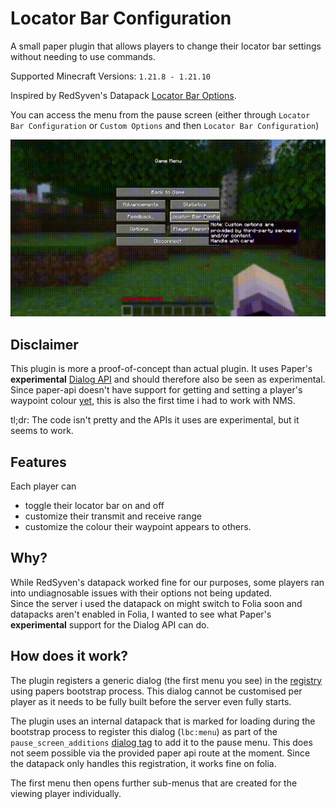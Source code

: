 # Locator Bar Configuration

A small paper plugin that allows players to change their locator bar settings without needing to use commands.

Supported Minecraft Versions: `1.21.8 - 1.21.10`

Inspired by RedSyven's Datapack [Locator Bar Options](https://modrinth.com/datapack/locator-bar-options).

You can access the menu from the pause screen (either through `Locator Bar Configuration` or `Custom Options` and then `Locator Bar Configuration`)

![usage-gif](/media/usage.gif)

## Disclaimer
This plugin is more a proof-of-concept than actual plugin. It uses Paper's **experimental** [Dialog API](https://docs.papermc.io/paper/dev/dialogs/) and should therefore also be seen as experimental.
Since paper-api doesn't have support for getting and setting a player's waypoint colour [yet](https://github.com/PaperMC/Paper/issues/12961), this is also the first time i had to work with NMS.

tl;dr: The code isn't pretty and the APIs it uses are experimental, but it seems to work.

## Features
Each player can
- toggle their locator bar on and off 
- customize their transmit and receive range
- customize the colour their waypoint appears to others.

## Why?
While RedSyven's datapack worked fine for our purposes, some players ran into undiagnosable issues with their options not being updated.  
Since the server i used the datapack on might switch to Folia soon and datapacks aren't enabled in Folia, I wanted to see
what Paper's **experimental** support for the Dialog API can do.

## How does it work?
The plugin registers a generic dialog (the first menu you see) in the [registry](https://docs.papermc.io/paper/dev/command-api/arguments/registry/#_top) using papers bootstrap process.
This dialog cannot be customised per player as it needs to be fully built before the server even fully starts.

The plugin uses an internal datapack that is marked for loading during the bootstrap process to register this dialog (`lbc:menu`) as part of the `pause_screen_additions` [dialog tag](https://minecraft.wiki/w/Dialog_tag_(Java_Edition)) to add it to the pause menu.
This does not seem possible via the provided paper api route at the moment. Since the datapack only handles this registration, it works fine on folia.

The first menu then opens further sub-menus that are created for the viewing player individually.